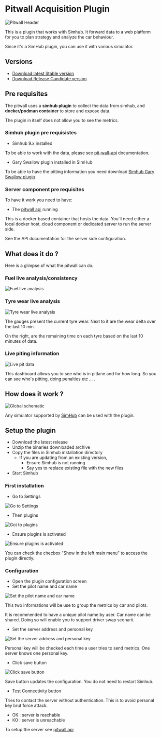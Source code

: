 # Pitwall Acquisition Plugin

![Pitwall Header](./docs/assets/pitwall-header.png)

This is a plugin that works with Simhub. It forward data to a web platform for you to plan strategy and analyze the car behaviour.

Since it's a SimHub plugin, you can use it with various simulator.

## Versions
- [Download latest Stable version](https://github.com/macreiben-dev/pit-wall-acquisition/releases/tag/Live-20240917.2-852)
- [Download Release Candidate version](https://github.com/macreiben-dev/pit-wall-acquisition/releases/tag/RC-20240605.1-820)

## Pre requisites

The pitwall uses a **simhub plugin** to collect the data from simhub, and **docker/podman container** to store and expose data.

The plugin in itself does not allow you to see the metrics.

### Simhub plugin pre requisistes

- Simhub 9.x installed

To be able to work with the data, please see [pit-wall-api](https://github.com/macreiben-dev/pit-wall-api) documentation.

- Gary Swallow plugin installed in SimHub

To be able to have the pitting information you need download [Simhub Gary Swallow plugin](https://www.overtake.gg/downloads/simhub-tv-style-side-scrolling-leaderboards-timings-sidescreen.18746/)

### Server component pre requisites

To have it work you need to have: 

- The [pitwall api](https://github.com/macreiben-dev/pit-wall-api) running

This is a docker based container that hosts the data. You'll need either a local docker host, cloud component or dedicated server to run the server side.

See the API documentation for the server side configuration.

## What does it do ?

Here is a glimpse of what the pitwall can do.

### Fuel live analysis/consistency

![Fuel live analysis](./docs/assets/overview_fr_2024-09-22_part01.png)

### Tyre wear live analysis

![Tyre wear live analysis](./docs/assets/overview_fr_2024-09-22_part04.png)

The gauges present the current tyre wear. Next to it are the wear delta over the last 10 min.

On the right, are the remaining time on each tyre based on the last 10 minutes of data.

### Live piting information

![Live pit data](./docs/assets/screenshot_pit_01_2024-09-22_focusOnCar.png)

This dashboard allows you to see who is in pitlane and for how long. So you can see who's pitting, doing penalties etc ... .

## How does it work ?

![Global schematic](./docs/assets/pitwall_prez.png)

Any simulator supported by [SimHub](https://www.simhubdash.com/) can be used with the plugin.

## Setup the plugin

- Download the latest release
- Unzip the binaries downloaded archive
- Copy the files in Simhub installation directory
  - If you are updating from an existing version,
    - Ensure Simhub is not running
    - Say yes to replace existing file with the new files
- Start Simhub

### First installation

- Go to Settings

![Go to Settings](./docs/assets/Slide2.png)

- Then plugins

![Got to plugins](./docs//assets/Slide3.PNG)

- Ensure plugins is activated

![Ensure plugins is activated](./docs//assets/Slide4.PNG)

You can check the checbox "Show in the left main menu" to access the plugin directly.

### Configuration

- Open the plugin configuration screen
- Set the pilot name and car name

![Set the pilot name and car name](./docs/assets/SETUP_Slide1.PNG)

This two informations will be use to group the metrics by car and pilots.

It is recommended to have a unique pilot name by user. Car name can be shared. Doing so will enable you to support driver swap scenarii.

- Set the server address and personal key

![Set the server address and personal key](./docs/assets/SETUP_Slide2.PNG)

Personal key will be checked each time a user tries to send metrics. One server knows one personal key.

- Click save button

![Click save button](./docs/assets/SETUP_Slide3.PNG)

Save button updates the configuration. You do not need to restart Simhub.

- Test Connectivity button

Tries to contact the server without authentication. This is to avoid personal key brut force attack.

- OK : server is reachable
- KO : server is unreachable

To setup the server see [pitwall api](https://github.com/macreiben-dev/pit-wall-api)
